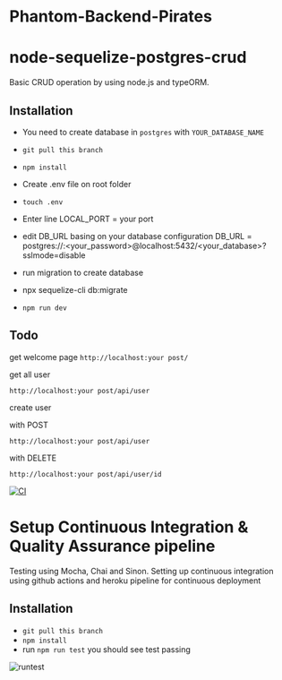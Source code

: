 # Phantom-Backend-Pirates

# node-sequelize-postgres-crud

Basic CRUD operation by using node.js and typeORM.

## Installation

- You need to create database in `postgres` with `YOUR_DATABASE_NAME`
- `git pull this branch`
- `npm install`

- Create .env file on root folder
- `touch .env`

- Enter line
LOCAL_PORT = your port 
- edit DB_URL basing on your database configuration
DB_URL = postgres://<username>:<your_password>@localhost:5432/<your_database>?sslmode=disable

- run migration to create database

- npx sequelize-cli  db:migrate

- `npm run dev`

## Todo
get welcome page
`http://localhost:your post/`

get all user

`http://localhost:your post/api/user`

create user

with POST

`http://localhost:your post/api/user`

with DELETE

`http://localhost:your post/api/user/id`

[![CI](https://github.com/atlp-rwanda/Phantom-Backend-Pirates/actions/workflows/blank.yml/badge.svg)](https://github.com/atlp-rwanda/Phantom-Backend-Pirates/actions/workflows/blank.yml)


# Setup Continuous Integration & Quality Assurance pipeline

Testing using Mocha, Chai and Sinon. 
Setting up continuous integration using github actions and heroku pipeline for continuous deployment

## Installation

- `git pull this branch`
- `npm install`
- run `npm run test` you should see test passing

![runtest](https://user-images.githubusercontent.com/50244289/155469886-bff4a8d6-4af9-47dc-8bec-efa0a48a1500.png)
